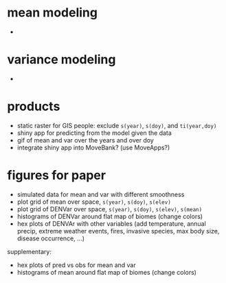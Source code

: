 # mean modeling
- 

# variance modeling
- 

# products
- static raster for GIS people: exclude `s(year)`, `s(doy)`, and `ti(year,doy)`
- shiny app for predicting from the model given the data
- gif of mean and var over the years and over doy
- integrate shiny app into MoveBank? (use MoveApps?)

# figures for paper
- simulated data for mean and var with different smoothness
- plot grid of mean over space, `s(year)`, `s(doy)`, `s(elev)`
- plot grid of DENVar over space, `s(year)`, `s(doy)`, `s(elev)`, `s(mean)`
- histograms of DENVar around flat map of biomes (change colors)
- hex plots of DENVAr with other variables (add temperature, annual precip, extreme weather events, fires, invasive species, max body size, disease occurrence, ...)

supplementary:
- hex plots of pred vs obs for mean and var
- histograms of mean around flat map of biomes (change colors)


